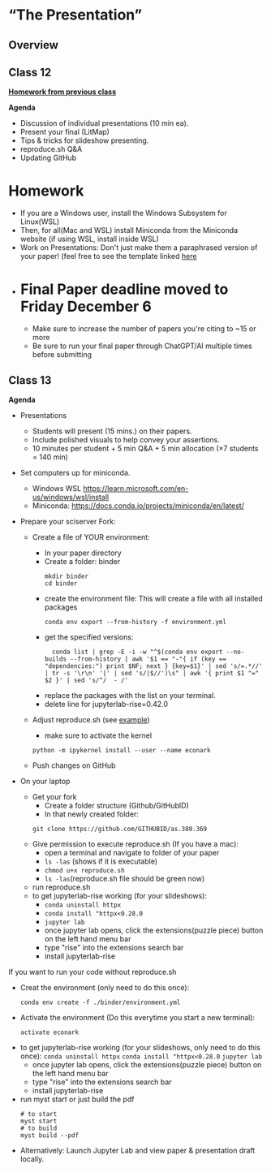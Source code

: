 # “The Presentation”

## Overview

## Class 12

**[Homework from previous class](https://github.com/llorracc/as.180.369/tree/main/materials/submission)**

**Agenda**
- Discussion of individual presentations (10 min ea).
- Present your final (LitMap)
- Tips & tricks for slideshow presenting.
- reproduce.sh Q&A
- Updating GitHub



# Homework
- If you are a Windows user, install the Windows Subsystem for Linux(WSL)
- Then, for all(Mac and WSL) install Miniconda from the Miniconda website (if using WSL, install inside WSL)
- Work on Presentations: Don't just make them a paraphrased version of your paper! (feel free to see the template linked [here](https://github.com/llorracc/as.180.369/blob/main/contrib/Beyond_the_Streetlight.ipynb)
- # Final Paper deadline moved to Friday December 6
  - Make sure to increase the number of papers you're citing to ~15 or more
  - Be sure to run your final paper through ChatGPT/AI multiple times before submitting

## Class 13

**Agenda**
- Presentations
    - Students will present (15 mins.) on their papers.
    - Include polished visuals to help convey your assertions.
    - 10 minutes per student + 5 min Q&A + 5 min allocation (×7 students = 140 min)

- Set computers up for miniconda.
    - Windows WSL https://learn.microsoft.com/en-us/windows/wsl/install 
    - Miniconda: https://docs.conda.io/projects/miniconda/en/latest/

- Prepare your sciserver Fork:
    - Create a file of YOUR environment:
        - In your paper directory
        - Create a folder: binder 
            ```
            mkdir binder
            cd binder
            ```
        - create the environment file: This will create a file with all installed packages
            ```
            conda env export --from-history -f environment.yml
            ```
        - get the specified versions:
          ```
            conda list | grep -E -i -w "^$(conda env export --no-builds --from-history | awk '$1 == "-"{ if (key == "dependencies:") print $NF; next } {key=$1}' | sed 's/=.*//' | tr -s '\r\n' '|' | sed 's/|$//')\s" | awk '{ print $1 "=" $2 }' | sed 's/^/  - /'
          ```
        - replace the packages with the list on your terminal.
        - delete line for jupyterlab-rise=0.42.0
    
    - Adjust reproduce.sh (see [example](../../contrib/AMonninger/Paper_Restructured/reproduce.sh))
        - make sure to activate the kernel
        ```
        python -m ipykernel install --user --name econark
        ```
    - Push changes on GitHub

- On your laptop
    - Get your fork
        - Create a folder structure (Github/GitHubID)
        - In that newly created folder:
        ```
        git clone https://github.com/GITHUBID/as.380.369
        ```
    - Give permission to execute reproduce.sh (If you have a mac):
        - open a terminal and navigate to folder of your paper
        - ```ls -las``` (shows if it is executable)
        - ```chmod u+x reproduce.sh ```
        - ```ls -las```(reproduce.sh file should be green now)
    - run reproduce.sh
    - to get jupyterlab-rise working (for your slideshows):
        - ```conda uninstall httpx```
        - ```conda install "httpx<0.28.0```
        - ```jupyter lab```
        - once jupyter lab opens, click the extensions(puzzle piece) button on the left hand menu bar
        - type "rise" into the extensions search bar
        - install jupyterlab-rise

If you want to run your code without reproduce.sh
- Creat the environment (only need to do this once):
  ```
  conda env create -f ./binder/environment.yml
  ```
- Activate the environment (Do this everytime you start a new terminal):
  ```
  activate econark
  ```
- to get jupyterlab-rise working (for your slideshows, only need to do this once):
  ```conda uninstall httpx```
  ```conda install "httpx<0.28.0```
  ```jupyter lab```
  - once jupyter lab opens, click the extensions(puzzle piece) button on the left hand menu bar
  - type "rise" into the extensions search bar
  - install jupyterlab-rise
- run myst start or just build the pdf
  ```
  # to start
  myst start
  # to build
  myst build --pdf
  ```
- Alternatively: Launch Jupyter Lab and view paper & presentation draft locally.
